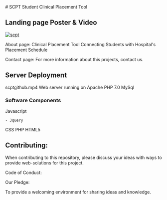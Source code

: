 <meta http-equiv="X-UA-Compatible" content="IE=Edge,chrome=1">
# SCPT
Student Clinical Placement Tool

## Landing page Poster & Video
[![scpt](https://user-images.githubusercontent.com/33673071/39100786-6696a8cc-465d-11e8-9344-1a2bc84bfb79.png)](https://youtu.be/W5umG4a3R4Y)


About page: Clinical Placement Tool Connecting Students with Hospital's Placement Schedule

Contact page: For more information about this projects, contact us.

## Server Deployment
scptgithub.mp4
Web server running on Apache
PHP 7.0
MySql

### Software Components

Javascript

    - Jquery

CSS
PHP
HTML5


## Contributing:

When contributing to this repository, please discuss your ideas with ways to provide web-solutions for this project.

Code of Conduct:

Our Pledge:

To provide a welcoming environment for sharing ideas and knowledge.
